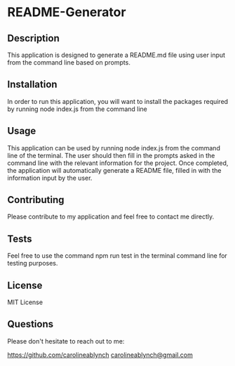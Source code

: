 # README-Generator 

## Description 

This application is designed to generate a README.md file using user input from the command line based on prompts. 

## Installation 

In order to run this application, you will want to install the packages required by running node index.js from the command line 

## Usage 

This application can be used by running node index.js from the command line of the terminal. The user should then fill in the prompts asked in the command line with the relevant information for the project. Once completed, the application will automatically generate a README file, filled in with the information input by the user. 

## Contributing 

Please contribute to my application and feel free to contact me directly. 

## Tests 

Feel free to use the command npm run test in the terminal command line for testing purposes. 

## License 

MIT License 

## Questions 

Please don't hesitate to reach out to me: 

https://github.com/carolineablynch
carolineablynch@gmail.com 